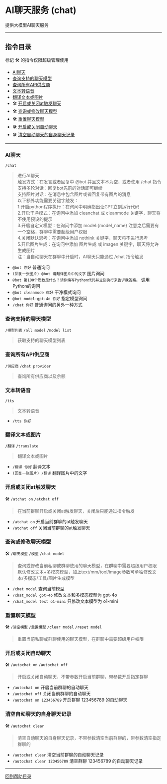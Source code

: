 # AI聊天服务 (chat)

提供大模型AI聊天服务

---

## 指令目录

标记 🛠️ 的指令仅限超级管理使用

- [AI聊天](#ai聊天)
- [查询支持的聊天模型](#查询支持的聊天模型)
- [查询所有API供应商](#查询所有api供应商)
- [文本转语音](#文本转语音)
- [翻译文本或图片](#翻译文本或图片)
- 🛠️ [开启或关闭at触发聊天](#开启或关闭at触发聊天)
- 🛠️ [查询或修改聊天模型](#查询或修改聊天模型)
- 🛠️ [重置聊天模型](#重置聊天模型)
- 🛠️ [开启或关闭自动聊天](#开启或关闭自动聊天)
- 🛠️ [清空自动聊天的自身聊天记录](#清空自动聊天的自身聊天记录)

---


### AI聊天
`/chat`
> 进行AI聊天  
触发方式：在发言或者回复中 @bot 并且文本不为空，或者使用 /chat 指令  
支持多轮对话：回复bot先前的对话即可继续  
支持图片对话：在消息中包含图片或者回复带有图片的消息  
以下额外功能需要关键字触发：  
1.开启python程序执行：在询问中明确指出让GPT立刻运行代码  
2.开启干净模式：在询问中添加 cleanchat 或 cleanmode 关键字，聊天将不使用预设的提示  
3.开启自定义模型：在询问中添加 model:{model_name} 注意之后需要有一个空格，群聊中需要超级用户权限  
4.关闭默认思考：在询问中添加 nothink 关键字，聊天将不进行思考  
5.开启图片生成：在询问中添加 图片生成 或 imagen 关键字，聊天将允许生成图片  
注：当自动聊天在群聊中开启时，AI聊天只能通过 /chat 指令触发  

- `@bot 你好` 普通询问
- `(回复一张图片) @bot 请翻译图片中的文字` 图片询问
- `@bot 第100个质数是什么？请你编写Python代码并立刻执行来告诉我答案。` 调用Python的询问
- `@bot cleanmode 你好` 干净模式询问
- `@bot model:gpt-4o 你好` 指定模型询问
- `/chat 你好` 普通询问的另外一种方式


### 查询支持的聊天模型
`/模型列表` `/all model` `/model list`
> 获取支持的聊天模型列表


### 查询所有API供应商
`/供应商` `/chat provider`
> 查询所有供应商以及余额


### 文本转语音
`/tts`
> 文本转语音

- `/tts 你好`


### 翻译文本或图片
`/翻译` `/translate`
> 翻译文本或图片

- `/翻译 你好` 翻译文本
- `(回复一张图片) /翻译` 翻译图片中的文字


### 开启或关闭at触发聊天
🛠️ `/atchat on` `/atchat off`
> 在当前群聊开启或关闭at触发聊天，关闭后只能通过指令触发    

- `/atchat on` 开启当前群聊的at触发聊天
- `/atchat off` 关闭当前群聊的at触发聊天


### 查询或修改聊天模型
🛠️ `/聊天模型` `/模型` `/chat model`
> 查询或修改当前私聊或群聊使用的聊天模型，在群聊中需要超级用户权限  
默认修改文本+多模态模型，加上text/mm/tool/image参数可单独修改文本/多模态/工具/图片生成模型  

- `/chat model` 查询当前模型
- `/chat_model gpt-4o` 修改文本和多模态模型为 gpt-4o
- `/chat_model text o1-mini` 只修改文本模型为 o1-mini


### 重置聊天模型
🛠️ `/清空模型` `/重置模型` `/clear model` `/reset model`
> 重置当前私聊或群聊使用的聊天模型，在群聊中需要超级用户权限


### 开启或关闭自动聊天
🛠️ `/autochat on` `/autochat off`
> 开启或关闭自动聊天，不带参数开启当前群聊，带参数开启指定群聊  

- `/autochat on` 开启当前群聊的自动聊天
- `/autochat off` 关闭当前群聊的自动聊天
- `/autochat on 123456789` 开启群聊 123456789 的自动聊天


### 清空自动聊天的自身聊天记录
🛠️ `/autochat clear`
> 清空自动聊天的自身聊天记录，不带参数清空当前群聊的，带参数清空指定群聊的  

- `/autochat clear` 清空当前群聊的自动聊天记录
- `/autochat clear 123456789` 清空群聊 123456789 的自动聊天记录


---

[回到帮助目录](./main.md)